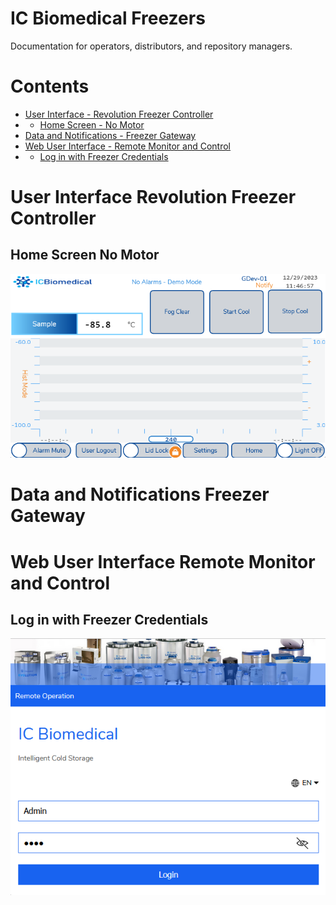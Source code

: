# IC Biomedical Freezers
Documentation for operators, distributors, and repository managers. 
# Contents
- [User Interface - Revolution Freezer Controller](https://github.com/GSE79/ICB/tree/main/docs#User-Interface-Revolution-Freezer-Controller)
- - [Home Screen - No Motor](https://github.com/GSE79/ICB/tree/main/docs#Home-Screen-No-Motor)
- [Data and Notifications - Freezer Gateway](https://github.com/GSE79/ICB/tree/main/docs#Data-and-Notifications-Freezer-Gateway)
- [Web User Interface - Remote Monitor and Control](https://github.com/GSE79/ICB/tree/main/docs#Web-User-Interface-Remote-Monitor-and-Control)
- - [Log in with Freezer Credentials](https://github.com/GSE79/ICB/tree/main/docs#Log-in-with-Freezer-Credentials)
# User Interface Revolution Freezer Controller
## Home Screen No Motor
![image](/docs/images/HomeScreen_NoMotor.png)
# Data and Notifications Freezer Gateway
# Web User Interface Remote Monitor and Control
## Log in with Freezer Credentials
![image](/docs/images/WebViewer_Login.png)
